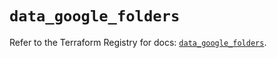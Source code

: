 # `data_google_folders`

Refer to the Terraform Registry for docs: [`data_google_folders`](https://registry.terraform.io/providers/hashicorp/google-beta/5.14.0/docs/data-sources/google_folders).

